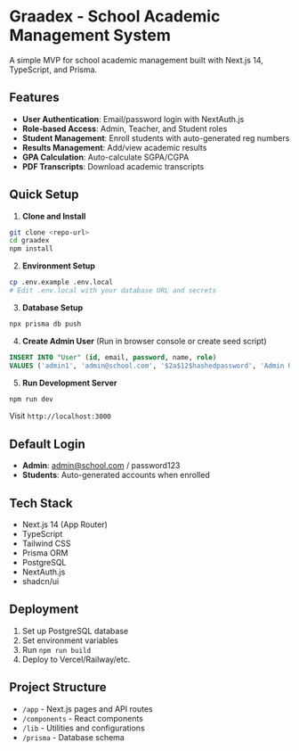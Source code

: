 # Graadex - School Academic Management System

A simple MVP for school academic management built with Next.js 14, TypeScript, and Prisma.

## Features

- **User Authentication**: Email/password login with NextAuth.js
- **Role-based Access**: Admin, Teacher, and Student roles
- **Student Management**: Enroll students with auto-generated reg numbers
- **Results Management**: Add/view academic results
- **GPA Calculation**: Auto-calculate SGPA/CGPA
- **PDF Transcripts**: Download academic transcripts

## Quick Setup

1. **Clone and Install**
```bash
git clone <repo-url>
cd graadex
npm install
```

2. **Environment Setup**
```bash
cp .env.example .env.local
# Edit .env.local with your database URL and secrets
```

3. **Database Setup**
```bash
npx prisma db push
```

4. **Create Admin User** (Run in browser console or create seed script)
```sql
INSERT INTO "User" (id, email, password, name, role) 
VALUES ('admin1', 'admin@school.com', '$2a$12$hashedpassword', 'Admin User', 'ADMIN');
```

5. **Run Development Server**
```bash
npm run dev
```

Visit `http://localhost:3000`

## Default Login
- **Admin**: admin@school.com / password123
- **Students**: Auto-generated accounts when enrolled

## Tech Stack
- Next.js 14 (App Router)
- TypeScript
- Tailwind CSS
- Prisma ORM
- PostgreSQL
- NextAuth.js
- shadcn/ui

## Deployment
1. Set up PostgreSQL database
2. Set environment variables
3. Run `npm run build`
4. Deploy to Vercel/Railway/etc.

## Project Structure
- `/app` - Next.js pages and API routes
- `/components` - React components
- `/lib` - Utilities and configurations
- `/prisma` - Database schema